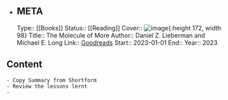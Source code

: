 - ## META
  Type:: [[Books]]
  Status:: [[Reading]]
  Cover:: ![image](https://images-na.ssl-images-amazon.com/images/S/compressed.photo.goodreads.com/books/1520190717i/38728977.jpg){:height 172, width 98}
  Title:: The Molecule of More
  Author:: Daniel Z. Lieberman and Michael E. Long
  Link:: [Goodreads](https://www.goodreads.com/book/show/38728977-the-molecule-of-more?ac=1&from_search=true&qid=AoOUaBTlC9&rank=1)
  Start:: 2023-01-01
  End:: 
  Year:: 2023
## Content
	- Copy Summary from Shortform
	- Review the lessons lernt
	-